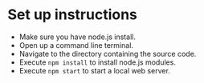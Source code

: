 # Set up instructions

* Make sure you have node.js install.
* Open up a command line terminal.
* Navigate to the directory containing the source code.
* Execute `npm install` to install node.js modules.
* Execute `npm start` to start a local web server.
